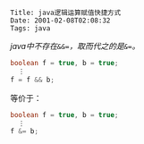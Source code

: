     Title: java逻辑运算赋值快捷方式
    Date: 2001-02-08T02:08:32
    Tags: java

_java中不存在`&&=`，取而代之的是`&=`。_

<!-- more -->

```java
boolean f = true, b = true;
  ⋮
f = f && b;
```
等价于：

```java
boolean f = true, b = true;
  ⋮
f &= b;
```

